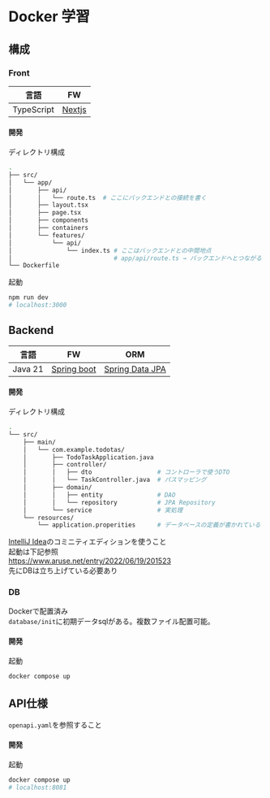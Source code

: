# Docker 学習

## 構成
### Front
| 言語 | FW |
| --- | --- |
| TypeScript | [Nextjs](https://github.com/vercel/next.js/) |

#### 開発
ディレクトリ構成

```sh
.
├── src/
│   └── app/
│       ├── api/
│       │   └── route.ts  # ここにバックエンドとの接続を書く
│       ├── layout.tsx
│       ├── page.tsx
│       ├── components
│       ├── containers
│       └── features/
│           └── api/
│               └── index.ts # ここはバックエンドとの中間地点
│                            # app/api/route.ts → バックエンドへとつながる   
└── Dockerfile
```

起動
```sh
npm run dev
# localhost:3000
```

## Backend
| 言語 | FW | ORM |
| --- | --- | --- |
| Java 21 | [Spring boot](https://spring.io/) | [Spring Data JPA](https://spring.io/projects/spring-data-jpa/) |


#### 開発
ディレクトリ構成
```sh
.
└── src/
    ├── main/
    │   └── com.example.todotas/
    │       ├── TodoTaskApplication.java
    │       ├── controller/
    │       │   ├── dto                  # コントローラで使うDTO
    │       │   └── TaskController.java  # パスマッピング
    │       ├── domain/
    │       │   ├── entity               # DAO
    │       │   └── repository           # JPA Repository
    │       └── service                  # 実処理
    └── resources/
        └── application.properities      # データベースの定義が書かれている
```

[IntelliJ Idea](https://www.jetbrains.com/idea/download/)のコミニティエディションを使うこと  
起動は下記参照  
https://www.aruse.net/entry/2022/06/19/201523  
先にDBは立ち上げている必要あり

### DB
Dockerで配置済み  
`database/init`に初期データsqlがある。複数ファイル配置可能。

#### 開発
起動
```sh
docker compose up
``````


## API仕様
`openapi.yaml`を参照すること

#### 開発
起動
```sh
docker compose up
# localhost:8081
``````
